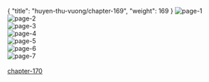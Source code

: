 { "title": "huyen-thu-vuong/chapter-169", "weight": 169 }
<img src="huyen-thu-vuong_0169_01-ef358b1ad968f7c131797b1c2b715e3e.webp" alt="page-1" origin="http://1.bp.blogspot.com/-K-k07XiFa-U/WSLR2vGDsWI/AAAAAAAAFU0/RzbOBYvOjA0173-V3Hbm2zH8Dn3OZ97bACLcB/s1600/2.jpg?imgmax=0"><br/>
<img src="huyen-thu-vuong_0169_02-419a48473407dcf05caaf1721d19f2f7.webp" alt="page-2" origin="http://1.bp.blogspot.com/-cwLPal3f8m8/WSLR3KDsVqI/AAAAAAAAFU4/umzDRXef3msT3D-ms9YkhzrdlattYeAhACLcB/s1600/3.jpg?imgmax=0"><br/>
<img src="huyen-thu-vuong_0169_03-2a11d373b399e62d07956c3805e9aeda.webp" alt="page-3" origin="http://1.bp.blogspot.com/-MgTImEU5YHI/WSLR3Hd2GjI/AAAAAAAAFU8/1cPIFDKFDksV2S72GAoar6M94bdDdBpBACLcB/s1600/4.jpg?imgmax=0"><br/>
<img src="huyen-thu-vuong_0169_04-556a35cb9bd9151dc960aa14ed43f886.webp" alt="page-4" origin="http://1.bp.blogspot.com/-O7DZXIl8jmI/WSLR3KPk9SI/AAAAAAAAFVA/r8b0c3y-GecaIP_26GcJXEW_nFlMIJwQwCLcB/s1600/5.jpg?imgmax=0"><br/>
<img src="huyen-thu-vuong_0169_05-bf342b1a1f72a13076a3a2ca401a973f.webp" alt="page-5" origin="http://1.bp.blogspot.com/-oq0q5IK0SxA/WSLR3vVebsI/AAAAAAAAFVE/O8DXB-xtfKAMg7pn3u6kodvmFEEsW2tsgCLcB/s1600/6.jpg?imgmax=0"><br/>
<img src="huyen-thu-vuong_0169_06-3c7e859cda646145df0e35ee999deceb.webp" alt="page-6" origin="http://1.bp.blogspot.com/-_k9mx2N8uuE/WSLR3lAlhhI/AAAAAAAAFVI/IRoxS8SSua06q91JdFkOxcCjUB0rldaPQCLcB/s1600/7.jpg?imgmax=0"><br/>
<img src="huyen-thu-vuong_0169_07-044d6ab4ef99a33b3316acb025452eb5.webp" alt="page-7" origin="http://1.bp.blogspot.com/-YL2Rd4qqukE/WSLR3iur8II/AAAAAAAAFVM/QI3GI7wPq2Uxe0hrffxpfZ5HqD10hArzACLcB/s1600/8.jpg?imgmax=0"><br/>
<br/><a class="nextchap" href="/huyen-thu-vuong/chapter-170">chapter-170</a>
